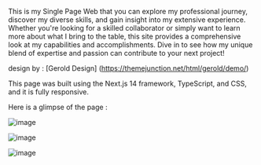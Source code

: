 This is my Single Page Web that you can explore my professional journey, discover my diverse skills, and gain insight into my extensive experience. Whether you're looking for a skilled collaborator or simply want to learn more about what I bring to the table, this site provides a comprehensive look at my capabilities and accomplishments. Dive in to see how my unique blend of expertise and passion can contribute to your next project!

design by : [Gerold Design] (https://themejunction.net/html/gerold/demo/)

This page was built using the Next.js 14 framework, TypeScript, and CSS, and it is fully responsive.

Here is a glimpse of the page : 

![image](https://github.com/LepakBoy/single_page/assets/42567590/bd2c3f58-fd60-4f18-af0d-fc330e44ac72)

![image](https://github.com/LepakBoy/single_page/assets/42567590/8a7b9725-a9a8-46fb-9792-47af06eaa6c0)

![image](https://github.com/LepakBoy/single_page/assets/42567590/24fc6864-fa4f-4f36-b543-90e6ae2fbbf8)
